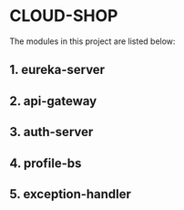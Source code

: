 # CLOUD-SHOP

The modules in this project are listed below:

## 1. eureka-server

## 2. api-gateway

## 3. auth-server

## 4. profile-bs

## 5. exception-handler

